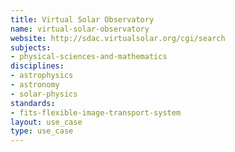```yaml
---
title: Virtual Solar Observatory
name: virtual-solar-observatory
website: http://sdac.virtualsolar.org/cgi/search
subjects:
- physical-sciences-and-mathematics
disciplines:
- astrophysics
- astronomy
- solar-physics
standards:
- fits-flexible-image-transport-system
layout: use_case
type: use_case
---
```


